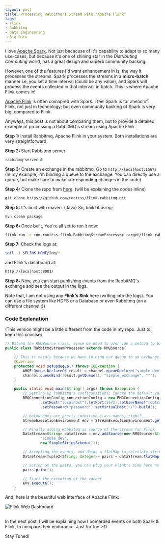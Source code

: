 ```yaml
---
layout: post
title: Processing Rabbitmq's Stream with "Apache Flink"
tags:
- Flink
- Rabbitmq
- Data Engineering
- Big Data
---
```


I love <a target="_blank" href="http://spark.apache.org/">Apache Spark</a>. Not just becacuse of it's capability to adapt to so many use-cases, but because it's one of shining star in the <i>Distributing Computing</i> world, has a great design and superb community backing.

However, one of the features I'd want enhancement in is, the way it processes the streams. Spark processes the streams in a <b>micro-batch</b> manner i.e, you set a time interval (could be any value), and Spark will process the events collected in that interval, in batch. This is where Apache Flink comes in!

<a target="_blank" href="http://spark.apache.org/">Apache Flink</a> is often comapred with Spark. I feel Spark is far ahead of Flink, not just in technology; but even community backing of Spark is very big, compared to Flink.

Anyways, this post is not about comparing them, but to provide a detailed example of processing a RabbitMQ's stream using Apache Flink.

<b>Step 1:</b> Install Rabbitmq, Apache Flink in your system. Both installations are very straightforward.

<b>Step 2:</b> Start Rabbitmq server

```bash
rabbitmq-server &
```

<b>Step 3:</b> Create an exchange in the rabbitmq. Go to `http://localhost:15672` (In my example, I'm binding a queue to the exchange. You can directly use a queue, but make sure to make corresponding changes in the code)

<b>Step 4:</b> Clone the repo from <a target="_blank" href="https://github.com/rootcss/flink-rabbitmq.git
">here</a>: (will be explaining the codes inline)

```html
git clone https://github.com/rootcss/flink-rabbitmq.git
```

<b>Step 5:</b> It's built with maven. (Java) So, build it using:

```bash
mvn clean package
```

<b>Step 6:</b> Once built, You're all set to run it now:

```bash
flink run -c com.rootcss.flink.RabbitmqStreamProcessor target/flink-rabbitmq-0.1.jar
```

<b>Step 7:</b> Check the logs at:

```bash
tail -f $FLINK_HOME/log/*
```

and Flink's dashboard at: 

```html
http://localhost:8081/
```

<b>Step 8:</b> Now, you can start publishing events from the RabbitMQ's exchange and see the output in the logs.

Note that, I am not using any <b>Flink's Sink</b> here (writing into the logs). You can use a file system like HDFS or a Database or even Rabbitmq (on a different channel ;))


### Code Explanation
(This version might be a little different from the code in my repo. Just to keep this concise)

```java
// Extend the RMQSource class, since we need to override a method to bind our queue
public class RabbitmqStreamProcessor extends RMQSource{

    // This is mainly because we have to bind our queue to an exchange. If you are using a queue directly, you may skip it
    @Override
    protected void setupQueue() throws IOException {
        AMQP.Queue.DeclareOk result = channel.queueDeclare("simple_dev", true, false, false, null);
        channel.queueBind(result.getQueue(), "simple_exchange", "*");
    }

    public static void main(String[] args) throws Exception {
        // Setting up rabbitmq's configurations; ignore the default values
        RMQConnectionConfig connectionConfig = new RMQConnectionConfig.Builder()
                .setHost("localhost").setPort(5672).setUserName("rootcss")
                .setPassword("password").setVirtualHost("/").build();

        // below ones are pretty intuitive class names, right?
        StreamExecutionEnvironment env = StreamExecutionEnvironment.getExecutionEnvironment();

        // Finally adding Rabbitmq as source of the stream for Flink
        DataStream<String> dataStream = env.addSource(new RMQSource<String>(connectionConfig,
                "simple_dev",
                new SimpleStringSchema()));

        // Accepting the events, and doing a flatMap to calculate string length of each event (to keep the things easy)
        DataStream<Tuple2<String, Integer>> pairs = dataStream.flatMap(new TextLengthCalculator());

        // action on the pairs, you can plug your Flink's Sink here as well.
        pairs.print();

        // Start the execution of the worker
        env.execute();
    }
```

<style>
pre code{
  white-space: pre;
}
</style>

And, here is the beautiful web interface of Apache Flink:

<p><img class="img-responsive" src="{{ site.url }}/assets/images/2016-11-12-apache-flink-rabbimq-streams-processor_1.png" alt="Flink Web Dashboard" /></p>
<br>
In the next post, I will be explaining how I bomarded events on both Spark & Flink, to compare their endurance. Just for fun :-D

Stay Tuned!